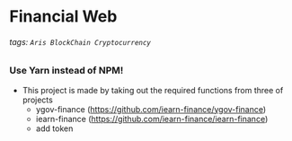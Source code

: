 #  Financial Web

###### tags: `Aris BlockChain Cryptocurrency`

### Use Yarn instead of NPM!

- This project is made by taking out the required functions from three of projects
    - ygov-finance (https://github.com/iearn-finance/ygov-finance)
    - iearn-finance (https://github.com/iearn-finance/iearn-finance)
    - add token
